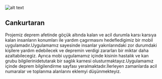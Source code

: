 ![alt text](https://i.hizliresim.com/UWy5hI.png)


## Cankurtaran

Projemiz deprem afetinde göçük altında kalan ve acil durumla karsı karsıya kalan insanların konumları ile yardım çagırmasını hedefledigimiz bir mobil uygulamadır.Uygulamamız sayesinde insanlar yakınlarındaki zor durumdaki kişilere yardım edebilecek ve depremin verdigi zararları bir miktar daha azaltabilecegiz.
Ayrıca mobi uygulamamız içinde kisinin hastalık ve kan grubu bilgilerinidetutarak bir saglık karnesi olusturmaktayız.Uygulamamız içinde deprem bilgilendirme sayfası yeralmaktadır.İlerleyen zamanlarda acil numaralar ve toplanma alanlarını eklemyi düşünmekteyiz.

